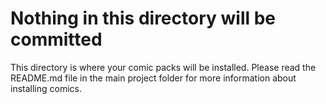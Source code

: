 # Nothing in this directory will be committed

This directory is where your comic packs will be installed. Please read the README.md file in the main project folder for more information about installing comics.
